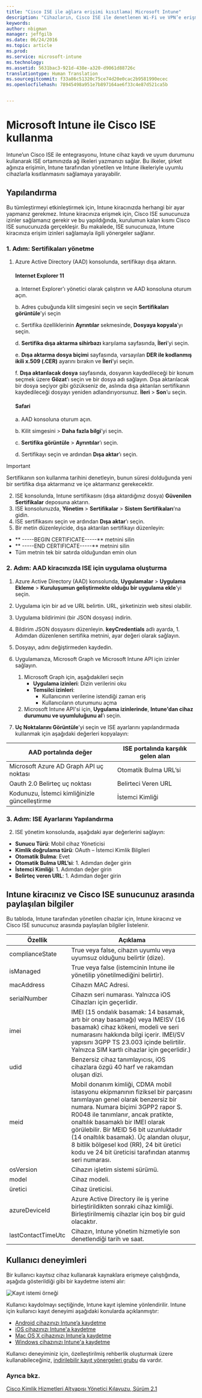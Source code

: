 ```yaml
---
title: "Cisco ISE ile ağlara erişimi kısıtlama| Microsoft Intune"
description: "Cihazların, Cisco ISE ile denetlenen Wi-Fi ve VPN’e erişmeden önce Intune kayıtlı ve ilke uyumlu olması adına, Intune ile Cisco ISE kullanabilirsiniz."
keywords: 
author: nbigman
manager: jeffgilb
ms.date: 06/24/2016
ms.topic: article
ms.prod: 
ms.service: microsoft-intune
ms.technology: 
ms.assetid: 5631bac3-921d-438e-a320-d9061d88726c
translationtype: Human Translation
ms.sourcegitcommit: f33a86c51320c75ce74d20e0cac2b9581990ecec
ms.openlocfilehash: 78945498a951e7b897164ae6f33c4e87d521ca5b


---
```


# Microsoft Intune ile Cisco ISE kullanma
Intune’un Cisco ISE ile entegrasyonu, Intune cihaz kaydı ve uyum durumunu kullanarak ISE ortamınızda ağ ilkeleri yazmanızı sağlar. Bu ilkeler, şirket ağınıza erişimin, Intune tarafından yönetilen ve Intune ilkeleriyle uyumlu cihazlarla kısıtlanmasını sağlamaya yarayabilir. 

## Yapılandırma

Bu tümleştirmeyi etkinleştirmek için, Intune kiracınızda herhangi bir ayar yapmanız gerekmez. Intune kiracınıza erişmek için, Cisco ISE sunucunuza izinler sağlamanız gerekir ve bu yapıldığında, kurulumun kalan kısmı Cisco ISE sunucunuzda gerçekleşir. Bu makalede, ISE sunucunuza, Intune kiracınıza erişim izinleri sağlamayla ilgili yönergeler sağlanır. 

### 1. Adım: Sertifikaları yönetme
1. Azure Active Directory (AAD) konsolunda, sertifikayı dışa aktarın. 

    #### Internet Explorer 11
        
    a. Internet Explorer'ı yönetici olarak çalıştırın ve AAD konsoluna oturum açın.
  
    b. Adres çubuğunda kilit simgesini seçin ve seçin **Sertifikaları görüntüle**’yi seçin
    
    c. Sertifika özelliklerinin **Ayrıntılar** sekmesinde, **Dosyaya kopyala**’yı seçin.

    d. **Sertifika dışa aktarma sihirbazı** karşılama sayfasında, **İleri**’yi seçin. 

    e. **Dışa aktarma dosya biçimi** sayfasında, varsayılan **DER ile kodlanmış ikili x.509 (.CER)** ayarını bırakın ve **İleri**’yi seçin.  

    f. **Dışa aktarılacak dosya** sayfasında, dosyanın kaydedileceği bir konum seçmek üzere **Gözat**’ı seçin ve bir dosya adı sağlayın. Dışa aktarılacak bir dosya seçiyor gibi gözükseniz de, aslında dışa aktarılan sertifikanın kaydedileceği dosyayı yeniden adlandırıyorsunuz. **İleri** &gt; **Son**’u seçin.

    #### Safari
    
    a. AAD konsoluna oturum açın.

    b. Kilit simgesini &gt;  **Daha fazla bilgi**’yi seçin.
    
    c. **Sertifika görüntüle** &gt; **Ayrıntılar**’ı seçin.

    d. Sertifikayı seçin ve ardından **Dışa aktar**’ı seçin.  


> [!IMPORTANT]
> Sertifikanın son kullanma tarihini denetleyin, bunun süresi dolduğunda yeni bir sertifika dışa aktarmanız ve içe aktarmanız gerekecektir.

    

2. ISE konsolunda, Intune sertifikasını (dışa aktardığınız dosya) **Güvenilen Sertifikalar** deposuna aktarın.
3. ISE konsolunuzda, **Yönetim** > **Sertifikalar** > **Sistem Sertifikaları**’na gidin.
4. ISE sertifikasını seçin ve ardından **Dışa aktar**’ı seçin.
5. Bir metin düzenleyicide, dışa aktarılan sertifikayı düzenleyin:
 - ** -----BEGIN CERTIFICATE-----** metnini silin
 - ** -----END CERTIFICATE-----** metnini silin
 - Tüm metnin tek bir satırda olduğundan emin olun

### 2. Adım: AAD kiracınızda ISE için uygulama oluşturma
1. Azure Active Directory (AAD) konsolunda, **Uygulamalar** > **Uygulama Ekleme** > **Kuruluşumun geliştirmekte olduğu bir uygulama ekle**’yi seçin.
2. Uygulama için bir ad ve URL belirtin. URL, şirketinizin web sitesi olabilir.
3. Uygulama bildirimini (bir JSON dosyası) indirin.
4. Bildirim JSON dosyasını düzenleyin. **keyCredentials** adlı ayarda, 1. Adımdan düzenlenen sertifika metnini, ayar değeri olarak sağlayın.
5. Dosyayı, adını değiştirmeden kaydedin.
6. Uygulamanıza, Microsoft Graph ve Microsoft Intune API için izinler sağlayın.
    1. Microsoft Graph için, aşağıdakileri seçin
        - **Uygulama izinleri**: Dizin verilerini oku
        - **Temsilci izinleri**: 
            - Kullanıcının verilerine istendiği zaman eriş
          - Kullanıcıların oturumunu açma
   2. Microsoft Intune API'si için, **Uygulama izinlerinde**, **Intune'dan cihaz durumunu ve uyumluluğunu al**’ı seçin.

7. **Uç Noktalarını Görüntüle**’yi seçin ve ISE ayarlarını yapılandırmada kullanmak için aşağıdaki değerleri kopyalayın:

|AAD portalında değer|ISE portalında karşılık gelen alan|
|-------------------|---------------------------------|
|Microsoft Azure AD Graph API uç noktası|Otomatik Bulma URL’si|
|Oauth 2.0 Belirteç uç noktası|Belirteci Veren URL|
|Kodunuzu, İstemci kimliğinizle güncelleştirme|İstemci Kimliği|


### 3. Adım: ISE Ayarlarını Yapılandırma 
2. ISE yönetim konsolunda, aşağıdaki ayar değerlerini sağlayın: 
  - **Sunucu Türü**: Mobil cihaz Yöneticisi
  - **Kimlik doğrulama türü**: OAuth – İstemci Kimlik Bilgileri
  - **Otomatik Bulma**: Evet
  - **Otomatik Bulma URL’si**: 1. Adımdan değer girin
  - **İstemci Kimliği**: 1. Adımdan değer girin
  - **Belirteç veren URL**: 1. Adımdan değer girin



## Intune kiracınız ve Cisco ISE sunucunuz arasında paylaşılan bilgiler
Bu tabloda, Intune tarafından yönetilen cihazlar için, Intune kiracınız ve Cisco ISE sunucunuz arasında paylaşılan bilgiler listelenir.

|Özellik|  Açıklama|
|---------------|------------------------------------------------------------|
|complianceState|   True veya false, cihazın uyumlu veya uyumsuz olduğunu belirtir (dize).|
|isManaged| True veya false (istemcinin Intune ile yönetilip yönetilmediğini belirtir).|
|macAddress|Cihazın MAC Adresi.|
|serialNumber|Cihazın seri numarası. Yalnızca iOS Cihazları için geçerlidir.|
|imei|IMEI (15 ondalık basamak: 14 basamak, artı bir onay basamağı) veya IMEISV (16 basamak) cihaz kökeni, modeli ve seri numarasını hakkında bilgi içerir. IMEI/SV yapısını 3GPP TS 23.003 içinde belirtilir. Yalnızca SIM kartlı cihazlar için geçerlidir.)|
|udid|Benzersiz cihaz tanımlayıcısı, iOS cihazlara özgü 40 harf ve rakamdan oluşan dizi.|
|meid|Mobil donanım kimliği, CDMA mobil istasyonu ekipmanının fiziksel bir parçasını tanımlayan genel olarak benzersiz bir numara. Numara biçimi 3GPP2 rapor S. R0048 ile tanımlanır, ancak pratikte, onaltılık basamaklı bir IMEI olarak görülebilir. Bir MEID 56 bit uzunluktadır (14 onaltılık basamak). Üç alandan oluşur, 8 bitlik bölgesel kod (RR), 24 bit üretici kodu ve 24 bit üreticisi tarafından atanmış seri numarası.| 
|osVersion| Cihazın işletim sistemi sürümü.
|model|Cihaz modeli.
|üretici|Cihaz üreticisi.
|azureDeviceId| Azure Active Directory ile iş yerine birleştirildikten sonraki cihaz kimliği. Birleştirilmemiş cihazlar için boş bir guid olacaktır.|
|lastContactTimeUtc|Cihazın, Intune yönetim hizmetiyle son denetlendiği tarih ve saat. 


## Kullanıcı deneyimleri

Bir kullanıcı kayıtsız cihaz kullanarak kaynaklara erişmeye çalıştığında, aşağıda gösterildiği gibi bir kaydetme istemi alır:

![Kayıt istemi örneği](../media/cisco-ise-user-iphone.png)

Kullanıcı kaydolmayı seçtiğinde, Intune kayıt işlemine yönlendirilir. Intune için kullanıcı kayıt deneyimi aşağıdaki konularda açıklanmıştır:

- [Android cihazınızı Intune’a kaydetme](/intune/end-user/enroll-your-device-in-Intune-android)</br>
- [iOS cihazınızı Intune'a kaydetme](/intune/end-user/enroll-your-device-in-intune-ios)</br>
- [Mac OS X cihazınızı Intune’a kaydetme](/intune/end-user/enroll-your-device-in-intune-mac-os-x)</br>
- [Windows cihazınızı Intune'a kaydetme](/intune/end-user/enroll-your-device-in-intune-windows)</br> 

Kullanıcı deneyiminiz için, özelleştirilmiş rehberlik oluşturmak üzere kullanabileceğiniz, [indirilebilir kayıt yönergeleri grubu](https://gallery.technet.microsoft.com/End-user-Intune-enrollment-55dfd64a) da vardır.


### Ayrıca bkz.

[Cisco Kimlik Hizmetleri Altyapısı Yönetici Kılavuzu, Sürüm 2.1](http://www.cisco.com/c/en/us/td/docs/security/ise/2-1/admin_guide/b_ise_admin_guide_21/b_ise_admin_guide_20_chapter_01000.html#task_820C9C2A1A6647E995CA5AAB01E1CDEF)




<!--HONumber=Jun16_HO4-->


